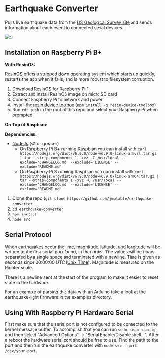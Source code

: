# Earthquake Converter

Pulls live earthquake data from the [US Geological Survey site](http://earthquake.usgs.gov/) and
sends information about each event to connected serial devices.

![:)](http://i.imgur.com/1DbNcsf.gif)

## Installation on Raspberry Pi B+

**With ResinOS:**

[ResinOS](https://resinos.io/) offers a stripped down operating system which starts up quickly,
restarts the app when it fails, and is more robust to filesystem corruption.

1. Download [ResinOS](https://resinos.io/#downloads) for Raspberry Pi 1
2. Extract and install ResinOS image on micro SD card
3. Connect Raspberry Pi to network and power
4. Install the [resin device toolbox](https://github.com/resin-os/resin-device-toolbox)
(`npm install -g resin-device-toolbox`)
5. Run `rdt push` in the root of this repo and select your Raspberry Pi when prompted

**On Top of Raspbian:**

**Dependencies:**

* [Node.js](https://nodejs.org/en/) (v5 or greater)
    - On Raspberry Pi B+ running Raspbian you can install with `curl https://nodejs.org/dist/v6.9.0/node-v6.9.0-linux-armv7l.tar.gz | tar --strip-components 1 -xvz -C /usr/local --exclude='CHANGELOG.md' --exclude='LICENSE' --exclude='README.md'`
    - On Raspberry Pi 3 running Raspbian you can install with `curl https://nodejs.org/dist/v6.9.0/node-v6.9.0-linux-arm64.tar.gz | tar --strip-components 1 -xvz -C /usr/local --exclude='CHANGELOG.md' --exclude='LICENSE' --exclude='README.md'`

1. Clone the repo (`git clone https://github.com/jmptable/earthquake-converter`)
2. `cd earthquake-converter`
3. `npm install`
4. `node src`

## Serial Protocol

When earthquakes occur the time, magnitude, latitude, and longitude will be written to the first
serial port found, in that order. The values will be floats separated by a single space and
terminated with a newline. Time is given as seconds since 00:00:00 UTC
([Unix Time](https://en.wikipedia.org/wiki/Unix_time)). Magnitude is measured on the Richter scale.

There is a newline sent at the start of the program to make it easier to reset state in the hardware.

For an example of parsing this data with an Arduino take a look at the earthquake-light firmware in
the examples directory.

## Using With Raspberry Pi Hardware Serial

First make sure that the serial port is not configured to be connected to the kernel message buffer.
To accomplish that you can run `sudo raspi-config` and then select "Advanced Options" ->
"Serial Enable/Disable shell...". After a reboot the hardware serial port should be free to use.
Find the path to the port and then run the earthquake converter with `node src --port /dev/your-port`.
